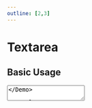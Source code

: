 ```yaml
---
outline: [2,3]
---
```


# Textarea

<script setup>
import { Textarea } from '@8ctavio/vergil/components'
import { useModel } from '@8ctavio/vergil'

const size = useModel('')
const radius = useModel('')
const spacing = useModel('')
</script>

## Basic Usage

<Demo>
    <Textarea label="Textarea"/>
</Demo>

```vue
<script setup>
import { Textarea } from '@8ctavio/vergil/components'
import { useModel } from '@8ctavio/vergil'
const text = useModel('')
</script>

<template>
    <Textarea v-model="text" label="Textarea"/>
</template>
```

## Props

### Placeholder <Badge type="tip"><pre>placeholder: string</pre></Badge>

```vue
<Textarea placeholder="Textarea"/>
```

<Demo>
    <Textarea placeholder="Textarea"/>
</Demo>

### Max <Badge type="tip"><pre>max: string</pre></Badge>

The maximum string length that can be entered into the textarea.

```vue
<Textarea max="10" placeholder="Up to 10 characters"/>
```

<Demo>
    <Textarea max="10" placeholder="Up to 10 characters"/>
</Demo>

### Text align <Badge type="tip"><pre>text-align: ('left' | 'center' | 'right') = 'left'</pre></Badge>

```vue
<Textarea text-align="left" placeholder="Left"/>
<Textarea text-align="center" placeholder="Center"/>
<Textarea text-align="right" placeholder="Right"/>
```

<Demo>
    <div class="col center">
        <Textarea text-align="left" placeholder="Left"/>
        <Textarea text-align="center" placeholder="Center"/>
        <Textarea text-align="right" placeholder="Right"/>
    </div>
</Demo>

### Rows <Badge type="tip"><pre>rows: string</pre></Badge>

```vue
<Textarea rows="5" placeholder="Five rows"/>
```

<Demo>
    <Textarea rows="5" placeholder="Five rows"/>
</Demo>

### Resize <Badge type="tip"><pre>resize: boolean</pre></Badge>

```vue
<Textarea resize placeholder="Resizable"/>
```

<Demo>
    <Textarea resize placeholder="Resizable"/>
</Demo>

### Float label <Badge type="tip"><pre>float-label: boolean</pre></Badge>

```vue
<Textarea label="Textarea" float-label/>
```

<Demo>
    <Textarea label="Textarea" float-label/>
</Demo>

:::tip NOTE
`float-label` only works if the `placeholder` and `description` props are unset.
:::

### Underline <Badge type="tip"><pre>underline: boolean</pre></Badge>

<Demo>
    <Textarea underline placeholder="Underline"/>
</Demo>

### Theme <Badge type="tip"><pre>theme: [theme](/theme#the-theme-prop) = 'brand'</pre></Badge>

<Demo>
    <Textarea underline theme="brand" placeholder="Brand"/>
    <Textarea underline theme="user" placeholder="User"/>
    <Textarea underline theme="ok" placeholder="Ok"/>
    <Textarea underline theme="info" placeholder="Info"/>
    <Textarea underline theme="warn" placeholder="Warn"/>
    <Textarea underline theme="danger" placeholder="Danger"/>
    <Textarea underline theme="neutral" placeholder="Neutral"/>
</Demo>

### Size <Badge type="tip"><pre>size: ('xs' | 'sm' | 'md' | 'lg' | 'xl') = 'md'</pre></Badge>

> Adjusts font-size and padding.

<Demo>
    <div class="col center">
        <Textarea v-model="size" size="xs" class="fixed-width" placeholder="Extra Small"/>
        <Textarea v-model="size" size="sm" class="fixed-width" placeholder="Small"/>
        <Textarea v-model="size" size="md" class="fixed-width" placeholder="Medium"/>
        <Textarea v-model="size" size="lg" class="fixed-width" placeholder="Large"/>
        <Textarea v-model="size" size="xl" class="fixed-width" placeholder="Extra Large"/>
    </div>
</Demo>

### Radius <Badge type="tip"><pre>radius: ('none' | 'sm' | 'md' | 'lg' | 'full') = 'md'</pre></Badge>

<Demo>
    <div class="col center w-initial">
        <Textarea v-model="radius" class="fixed-width" placeholder="None" radius="none"/>
        <Textarea v-model="radius" class="fixed-width" placeholder="Small" radius="sm"/>
        <Textarea v-model="radius" class="fixed-width" placeholder="Medium" radius="md"/>
        <Textarea v-model="radius" class="fixed-width" placeholder="Large" radius="lg"/>
        <Textarea v-model="radius" class="fixed-width" placeholder="Full" radius="full"/>
    </div>
    <div class="col center w-initial">
        <Textarea v-model="radius" class="fixed-width" underline placeholder="None" radius="none"/>
        <Textarea v-model="radius" class="fixed-width" underline placeholder="Small" radius="sm"/>
        <Textarea v-model="radius" class="fixed-width" underline placeholder="Medium" radius="md"/>
        <Textarea v-model="radius" class="fixed-width" underline placeholder="Large" radius="lg"/>
        <Textarea v-model="radius" class="fixed-width" underline placeholder="Full" radius="full"/>
    </div>
</Demo>

### Spacing <Badge type="tip"><pre>spacing: ('compact' | 'expanded') = ''</pre></Badge>

<Demo>
    <div class="col">
        <div class="row center">
            <Textarea v-model="spacing" class="fixed-width" size="xs" spacing="compact" placeholder="Compact"/>
            <Textarea v-model="spacing" class="fixed-width" size="xs" placeholder="Default"/>
            <Textarea v-model="spacing" class="fixed-width" size="xs" spacing="expanded" placeholder="Expanded"/>
        </div>
        <div class="row center">
            <Textarea v-model="spacing" class="fixed-width" size="sm" spacing="compact" placeholder="Compact"/>
            <Textarea v-model="spacing" class="fixed-width" size="sm" placeholder="Default"/>
            <Textarea v-model="spacing" class="fixed-width" size="sm" spacing="expanded" placeholder="Expanded"/>
        </div>
        <div class="row center">
            <Textarea v-model="spacing" class="fixed-width" size="md" spacing="compact" placeholder="Compact"/>
            <Textarea v-model="spacing" class="fixed-width" size="md" placeholder="Default"/>
            <Textarea v-model="spacing" class="fixed-width" size="md" spacing="expanded" placeholder="Expanded"/>
        </div>
        <div class="row center">
            <Textarea v-model="spacing" class="fixed-width" size="lg" spacing="compact" placeholder="Compact"/>
            <Textarea v-model="spacing" class="fixed-width" size="lg" placeholder="Default"/>
            <Textarea v-model="spacing" class="fixed-width" size="lg" spacing="expanded" placeholder="Expanded"/>
        </div>
        <div class="row center">
            <Textarea v-model="spacing" class="fixed-width" size="xl" spacing="compact" placeholder="Compact"/>
            <Textarea v-model="spacing" class="fixed-width" size="xl" placeholder="Default"/>
            <Textarea v-model="spacing" class="fixed-width" size="xl" spacing="expanded" placeholder="Expanded"/>
        </div>
    </div>
</Demo>

### Disabled <Badge type="tip"><pre>disabled: boolean</pre></Badge>

<Demo>
    <Textarea disabled placeholder="Disabled"/>
    <Textarea disabled placeholder="Disabled" underline/>
</Demo>

<style>
    .fixed-width{
        width: 150px;
    }
</style>

## API Reference

| prop | type | default |
| ---- | ---- | ------- |
| `value` | `string` | `''` |
| `placeholder` | `string` | `''` |
| `max` | `string` | |
| `text-align` | `'left' \| 'center' \| 'right'` | `'left'` |
| `rows` | `string` | |
| `resize` | `boolean` | |
| `label` | `string` | |
| `hint` | `string` | |
| `description` | `string` | |
| `help` | `string` | |
| `float-label` | `boolean` | `false` |
| `underline` | `boolean` | `false` |
| `disabled` | `boolean` | |
| `descendant` | `boolean` | |
| [`theme`](/theme#the-theme-prop) | `'brand' \| 'user' \| 'ok' \| 'info' \| 'warn' \| 'danger' \| 'neutral'` | `'brand'` |
| `size` | `'xs' \| 'sm' \| 'md' \| 'lg' \| 'xl'` | `'md'` |
| `radius` | `'none' \| 'sm' \| 'md' \| 'lg' \| 'full'` | `'md'` |
| `spacing` | `'' \| 'compact' \| 'extended'` | `''` |

### Configuration options

The following `Textarea` props' default values can be overwritten under the `textarea` root-level [configuration option](/configuration).

| `textarea.<option>` | [global](/configuration#global-configuration) |
| -------------- | :---: |
| `underline` | |
| `theme` | ✅ |
| `size` | ✅ |
| `radius` | ✅ |
| `spacing` | ✅ |

## Anatomy

<Demo>
    <Anatomy tag="div" classes="form-field textarea">
        <Anatomy tag="div" classes="form-field-label-wrapper">
            <Anatomy tag="label" classes="form-field-label"/>
            <Anatomy tag="span" classes="form-field-hint"/>
        </Anatomy>
        <Anatomy tag="p" classes="form-field-details form-field-description"/>
        <Anatomy tag="div" classes="textarea-wrapper">
            <Anatomy tag="textarea"/>
            <Anatomy tag="label"/>
        </Anatomy>
        <Anatomy tag="p" classes="form-field-details form-field-help"/>
    </Anatomy>
</Demo>